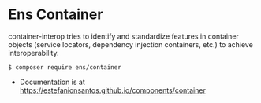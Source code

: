 # Ens Container

container-interop tries to identify and standardize features in container objects (service locators, dependency injection containers, etc.) to achieve interoperability.

```
$ composer require ens/container
```

 - Documentation is at https://estefanionsantos.github.io/components/container


